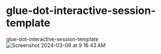 # glue-dot-interactive-session-template
glue-dot-interactive-session-template
![Screenshot 2024-03-09 at 9 16 43 AM](https://github.com/soumilshah1995/glue-dot-interactive-session-template/assets/39345855/be7b23c3-db67-494d-82c7-8112a0cae9e0)
